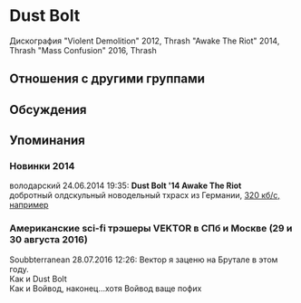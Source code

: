 # Dust Bolt

Дискография
"Violent Demolition" 2012, Thrash
"Awake The Riot" 2014, Thrash
"Mass Confusion" 2016, Thrash

## Отношения с другими группами


## Обсуждения


## Упоминания

### Новинки 2014

володарский 24.06.2014 19:35:
<B>Dust Bolt '14 Awake The Riot</B><BR>добротный олдскульный новодельный тхрасх из Германии, <A HREF="http://rrus.rusfolder.net/files/40846278" TARGET="_blank">320 кб/c, например</A>

### Американские sci-fi трэшеры VEKTOR в СПб и Москве (29 и 30 августа 2016)

Soubbterranean 28.07.2016 12:26:
Вектор я заценю на Брутале в этом году.<BR>Как и Dust Bolt<BR>Как и Войвод, наконец...хотя Войвод ваще пофих

